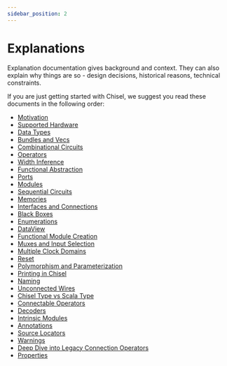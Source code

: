 ```yaml
---
sidebar_position: 2
---
```


# Explanations

Explanation documentation gives background and context.
They can also explain why things are so - design decisions,
historical reasons, technical constraints.

If you are just getting started with Chisel, we suggest you
read these documents in the following order:

* [Motivation](motivation)
* [Supported Hardware](supported-hardware)
* [Data Types](data-types)
* [Bundles and Vecs](bundles-and-vecs)
* [Combinational Circuits](combinational-circuits)
* [Operators](operators)
* [Width Inference](width-inference)
* [Functional Abstraction](functional-abstraction)
* [Ports](ports)
* [Modules](modules)
* [Sequential Circuits](sequential-circuits)
* [Memories](memories)
* [Interfaces and Connections](interfaces-and-connections)
* [Black Boxes](blackboxes)
* [Enumerations](chisel-enum)
* [DataView](dataview)
* [Functional Module Creation](functional-module-creation)
* [Muxes and Input Selection](muxes-and-input-selection)
* [Multiple Clock Domains](multi-clock)
* [Reset](reset)
* [Polymorphism and Parameterization](polymorphism-and-parameterization)
* [Printing in Chisel](printing)
* [Naming](naming)
* [Unconnected Wires](unconnected-wires)
* [Chisel Type vs Scala Type](chisel-type-vs-scala-type)
* [Connectable Operators](connectable)
* [Decoders](decoder)
* [Intrinsic Modules](intrinsics)
* [Annotations](annotations)
* [Source Locators](source-locators)
* [Warnings](warnings)
* [Deep Dive into Legacy Connection Operators](connection-operators)
* [Properties](properties)

